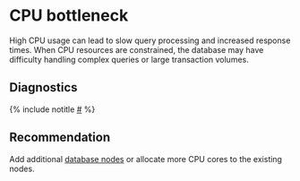 # CPU bottleneck

High CPU usage can lead to slow query processing and increased response times. When CPU resources are constrained, the database may have difficulty handling complex queries or large transaction volumes.

## Diagnostics

<!-- The include is added to allow partial overrides in overlays  -->
{% include notitle [#](_includes/cpu-bottleneck.md) %}

## Recommendation

Add additional [database nodes](../../../../concepts/glossary.md#database-node) or allocate more CPU cores to the existing nodes.
